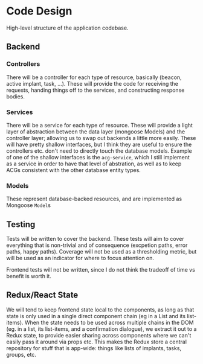 # Code Design

High-level structure of the application codebase.

## Backend

### Controllers

There will be a controller for each type of resource, basically (beacon, active implant, task, ...). These will provide the code for receiving the requests, handing things off to the services, and constructing response bodies.

### Services

There will be a service for each type of resource. These will provide a light layer of abstraction between the data layer (mongoose Models) and the controller layer; allowing us to swap out backends a little more easily. These will have pretty shallow interfaces, but I think they are useful to ensure the controllers etc. don't need to directly touch the database models. Example of one of the shallow interfaces is the `acg-service`, which I still implement as a service in order to have that level of abstration, as well as to keep ACGs consistent with the other database entity types.

### Models

These represent database-backed resources, and are implemented as Mongoose `Model`s

## Testing

Tests will be written to cover the backend. These tests will aim to cover everything that is non-trivial and of consequence (excpetion paths, error paths, happy paths). Coverage will not be used as a thresholding metric, but will be used as an indicator for where to focus attention on.

Frontend tests will not be written, since I do not think the tradeoff of time vs benefit is worth it.

## Redux/React State

We will tend to keep frontend state local to the components, as long as that state is only used in a single direct component chain (eg in a List and its list-items). When the state needs to be used across multiple chains in the DOM (eg. in a list, its list-items, and a confirmation dialogue), we extract it out to a Redux state, to provide easier sharing across components where we can't easily pass it around via props etc. This makes the Redux store a central repository for stuff that is app-wide: things like lists of implants, tasks, groups, etc.